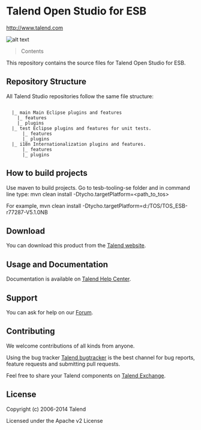 # Talend Open Studio for ESB
http://www.talend.com


![alt text](http://www.talend.com/sites/default/files/logo-talend.jpg "Talend")


> Contents

This repository contains the source files for Talend Open Studio for ESB.


## Repository Structure
All Talend Studio repositories follow the same file structure:
```

  |_ main Main Eclipse plugins and features
    |_ features
    |_ plugins
  |_ test Eclipse plugins and features for unit tests. 
      |_ features
      |_ plugins
  |_ i18n Internationalization plugins and features.
      |_ features
      |_ plugins
```

## How to build projects
Use maven to build projects. Go to tesb-tooling-se folder and in 
command line type:
 mvn clean install -Dtycho.targetPlatform=<path_to_tos>

For example,
 mvn clean install -Dtycho.targetPlatform=d:/TOS/TOS_ESB-r77287-V5.1.0NB
 

## Download

You can download this product from the [Talend website](http://www.talend.com/download/esb).


## Usage and Documentation

Documentation is available on [Talend Help Center](http://help.talend.com/).



## Support 

You can ask for help on our [Forum](http://www.talend.com/services/global-technical-support).


## Contributing

We welcome contributions of all kinds from anyone.

Using the bug tracker [Talend bugtracker](http://jira.talendforge.org/) is the best channel for bug reports, feature requests and submitting pull requests.

Feel free to share your Talend components on [Talend Exchange](http://www.talendforge.org/exchange).

## License

Copyright (c) 2006-2014 Talend

Licensed under the Apache v2 License
